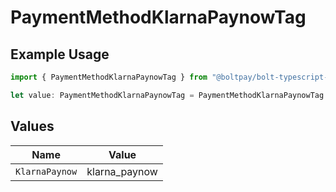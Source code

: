 # PaymentMethodKlarnaPaynowTag

## Example Usage

```typescript
import { PaymentMethodKlarnaPaynowTag } from "@boltpay/bolt-typescript-sdk/models/components";

let value: PaymentMethodKlarnaPaynowTag = PaymentMethodKlarnaPaynowTag.KlarnaPaynow;
```

## Values

| Name           | Value          |
| -------------- | -------------- |
| `KlarnaPaynow` | klarna_paynow  |